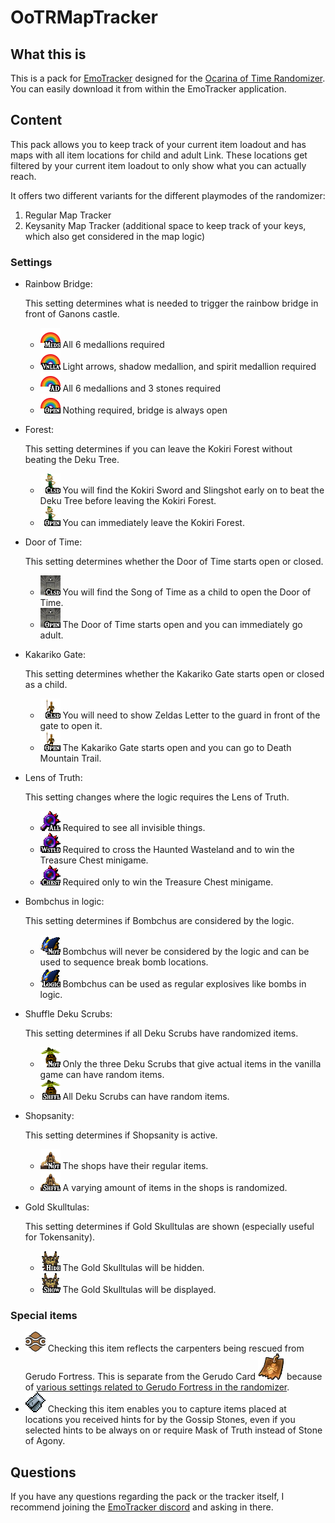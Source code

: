 # OoTRMapTracker

## What this is

This is a pack for [EmoTracker](https://emotracker.net/) designed for the [Ocarina of Time Randomizer](https://github.com/AmazingAmpharos/OoT-Randomizer).
You can easily download it from within the EmoTracker application.

## Content

This pack allows you to keep track of your current item loadout and has maps with all item locations for child and adult Link. These locations get filtered by your current item loadout to only show what you can actually reach.

It offers two different variants for the different playmodes of the randomizer:

1. Regular Map Tracker
2. Keysanity Map Tracker (additional space to keep track of your keys, which also get considered in the map logic)

### Settings

- Rainbow Bridge:

  This setting determines what is needed to trigger the rainbow bridge in front of Ganons castle.
  
  - ![All Medallions](\ootrando_overworldmap_hamsda\images\rainbow_medallions.png "All Medallions") All 6 medallions required
  - ![Vanilla](\ootrando_overworldmap_hamsda\images\rainbow_vanilla.png "Vanilla") Light arrows, shadow medallion, and spirit medallion required
  - ![All Dungeons](\ootrando_overworldmap_hamsda\images\rainbow_dungeons.png "All Dungeons") All 6 medallions and 3 stones required
  - ![Open](\ootrando_overworldmap_hamsda\images\rainbow_open.png "Open") Nothing required, bridge is always open

- Forest:

  This setting determines if you can leave the Kokiri Forest without beating the Deku Tree.
  
  - ![Closed Forest](\ootrando_overworldmap_hamsda\images\mido_closed.png "Closed Forest") You will find the Kokiri Sword and Slingshot early on to beat the Deku Tree before leaving the Kokiri Forest.
  - ![Open Forest](\ootrando_overworldmap_hamsda\images\mido_open.png "Open Forest") You can immediately leave the Kokiri Forest.

- Door of Time:

  This setting determines whether the Door of Time starts open or closed.
  
  - ![Closed Door](\ootrando_overworldmap_hamsda\images\dot_closed.png "Closed Door") You will find the Song of Time as a child to open the Door of Time.
  - ![Open Door](\ootrando_overworldmap_hamsda\images\dot_open.png "Open Door") The Door of Time starts open and you can immediately go adult.

- Kakariko Gate:

  This setting determines whether the Kakariko Gate starts open or closed as a child.
  
  - ![Closed Kakariko](\ootrando_overworldmap_hamsda\images\kak_closed.png "Closed Kakariko") You will need to show Zeldas Letter to the guard in front of the gate to open it.
  - ![Open Kakariko](\ootrando_overworldmap_hamsda\images\kak_open.png "Open Kakariko") The Kakariko Gate starts open and you can go to Death Mountain Trail.

- Lens of Truth:

  This setting changes where the logic requires the Lens of Truth.
  
  - ![Required everywhere](\ootrando_overworldmap_hamsda\images\lens_all.png "Required everywhere") Required to see all invisible things.
  - ![Wasteland and Chest Minigame](\ootrando_overworldmap_hamsda\images\lens_wasteland.png "Wasteland and Chest Minigame") Required to cross the Haunted Wasteland and to win the Treasure Chest minigame.
  - ![Only Chest Minigame](\ootrando_overworldmap_hamsda\images\lens_chest.png "Only Chest Minigame") Required only to win the Treasure Chest minigame.

- Bombchus in logic:

  This setting determines if Bombchus are considered by the logic.
  
  - ![Bombchus not in logic](\ootrando_overworldmap_hamsda\images\logic_chus_no.png "Bombchus not in logic") Bombchus will never be considered by the logic and can be used to sequence break bomb locations.
  - ![Bombchus in logic](\ootrando_overworldmap_hamsda\images\logic_chus_yes.png "Bombchus in logic") Bombchus can be used as regular explosives like bombs in logic.

- Shuffle Deku Scrubs:

  This setting determines if all Deku Scrubs have randomized items.
  
  - ![Scrubs not shuffled](\ootrando_overworldmap_hamsda\images\scrub_shuffle_no.png "Scrubs not shuffled") Only the three Deku Scrubs that give actual items in the vanilla game can have random items.
  - ![Scrubs shuffled](\ootrando_overworldmap_hamsda\images\scrub_shuffle_yes.png "Scrubs shuffled") All Deku Scrubs can have random items.

- Shopsanity:

  This setting determines if Shopsanity is active.
  
  - ![Shopsanity off](\ootrando_overworldmap_hamsda\images\shopsanity_no.png "Shopsanity off") The shops have their regular items.
  - ![Shopsanity on](\ootrando_overworldmap_hamsda\images\shopsanity_yes.png "Shopsanity on") A varying amount of items in the shops is randomized.

- Gold Skulltulas:

  This setting determines if Gold Skulltulas are shown (especially useful for Tokensanity).
  
  - ![Skulltulas hidden](\ootrando_overworldmap_hamsda\images\skulltula_hide.png "Skulltulas hidden") The Gold Skulltulas will be hidden.
  - ![Skulltulas shown](\ootrando_overworldmap_hamsda\images\skulltula_show.png "Skulltulas shown") The Gold Skulltulas will be displayed.

### Special items

- ![Gerudo symbol](\ootrando_overworldmap_hamsda\images\gerudo_symbol_colored.png "Gerudo symbol") Checking this item reflects the carpenters being rescued from Gerudo Fortress. This is separate from the Gerudo Card ![Gerudo card](\ootrando_overworldmap_hamsda\images\gerudocard.png "Gerudo card") because of [various settings related to Gerudo Fortress in the randomizer](https://github.com/TestRunnerSRL/OoT-Randomizer/tree/Dev#gerudo-fortress-options).
- ![Stone of Agony](\ootrando_overworldmap_hamsda\images\agony.png "Stone of Agony") Checking this item enables you to capture items placed at locations you received hints for by the Gossip Stones, even if you selected hints to be always on or require Mask of Truth instead of Stone of Agony.

## Questions

If you have any questions regarding the pack or the tracker itself, I recommend joining the [EmoTracker discord](https://emotracker.net/community/) and asking in there.